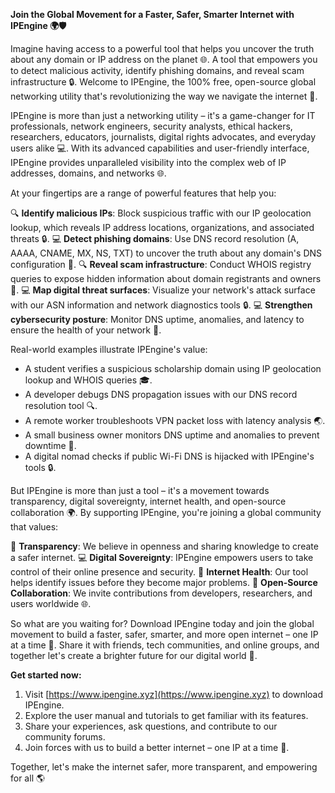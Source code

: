 **Join the Global Movement for a Faster, Safer, Smarter Internet with IPEngine 🌍🛡️**

Imagine having access to a powerful tool that helps you uncover the truth about any domain or IP address on the planet 🌐. A tool that empowers you to detect malicious activity, identify phishing domains, and reveal scam infrastructure 🔒. Welcome to IPEngine, the 100% free, open-source global networking utility that's revolutionizing the way we navigate the internet 🚀.

IPEngine is more than just a networking utility – it's a game-changer for IT professionals, network engineers, security analysts, ethical hackers, researchers, educators, journalists, digital rights advocates, and everyday users alike 💻. With its advanced capabilities and user-friendly interface, IPEngine provides unparalleled visibility into the complex web of IP addresses, domains, and networks 🌐.

At your fingertips are a range of powerful features that help you:

🔍 **Identify malicious IPs**: Block suspicious traffic with our IP geolocation lookup, which reveals IP address locations, organizations, and associated threats 🔒.
💻 **Detect phishing domains**: Use DNS record resolution (A, AAAA, CNAME, MX, NS, TXT) to uncover the truth about any domain's DNS configuration 🚨.
🔍 **Reveal scam infrastructure**: Conduct WHOIS registry queries to expose hidden information about domain registrants and owners 💼.
💻 **Map digital threat surfaces**: Visualize your network's attack surface with our ASN information and network diagnostics tools 🔒.
💻 **Strengthen cybersecurity posture**: Monitor DNS uptime, anomalies, and latency to ensure the health of your network 📡.

Real-world examples illustrate IPEngine's value:

* A student verifies a suspicious scholarship domain using IP geolocation lookup and WHOIS queries 🎓.
* A developer debugs DNS propagation issues with our DNS record resolution tool 🔍.
* A remote worker troubleshoots VPN packet loss with latency analysis 🌏.
* A small business owner monitors DNS uptime and anomalies to prevent downtime 💼.
* A digital nomad checks if public Wi-Fi DNS is hijacked with IPEngine's tools 🔒.

But IPEngine is more than just a tool – it's a movement towards transparency, digital sovereignty, internet health, and open-source collaboration 🌍. By supporting IPEngine, you're joining a global community that values:

🤝 **Transparency**: We believe in openness and sharing knowledge to create a safer internet.
💻 **Digital Sovereignty**: IPEngine empowers users to take control of their online presence and security.
💪 **Internet Health**: Our tool helps identify issues before they become major problems.
🔀 **Open-Source Collaboration**: We invite contributions from developers, researchers, and users worldwide 🌐.

So what are you waiting for? Download IPEngine today and join the global movement to build a faster, safer, smarter, and more open internet – one IP at a time 🔑. Share it with friends, tech communities, and online groups, and together let's create a brighter future for our digital world 🌟.

**Get started now:**

1. Visit [https://www.ipengine.xyz](https://www.ipengine.xyz) to download IPEngine.
2. Explore the user manual and tutorials to get familiar with its features.
3. Share your experiences, ask questions, and contribute to our community forums.
4. Join forces with us to build a better internet – one IP at a time 🚀.

Together, let's make the internet safer, more transparent, and empowering for all 🌎